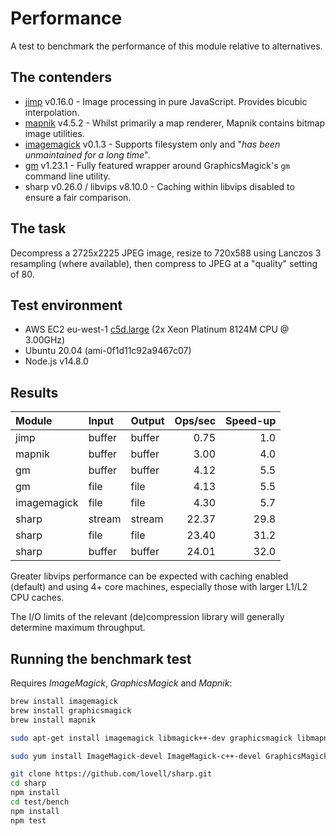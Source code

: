 # Performance

A test to benchmark the performance of this module relative to alternatives.

## The contenders

* [jimp](https://www.npmjs.com/package/jimp) v0.16.0 - Image processing in pure JavaScript. Provides bicubic interpolation.
* [mapnik](https://www.npmjs.org/package/mapnik) v4.5.2 - Whilst primarily a map renderer, Mapnik contains bitmap image utilities.
* [imagemagick](https://www.npmjs.com/package/imagemagick) v0.1.3 - Supports filesystem only and "*has been unmaintained for a long time*".
* [gm](https://www.npmjs.com/package/gm) v1.23.1 - Fully featured wrapper around GraphicsMagick's `gm` command line utility.
* sharp v0.26.0 / libvips v8.10.0 - Caching within libvips disabled to ensure a fair comparison.

## The task

Decompress a 2725x2225 JPEG image,
resize to 720x588 using Lanczos 3 resampling (where available),
then compress to JPEG at a "quality" setting of 80.

## Test environment

* AWS EC2 eu-west-1 [c5d.large](https://aws.amazon.com/ec2/instance-types/c5/) (2x Xeon Platinum 8124M CPU @ 3.00GHz)
* Ubuntu 20.04 (ami-0f1d11c92a9467c07)
* Node.js v14.8.0

## Results

| Module             | Input  | Output | Ops/sec | Speed-up |
| :----------------- | :----- | :----- | ------: | -------: |
| jimp               | buffer | buffer |    0.75 |      1.0 |
| mapnik             | buffer | buffer |    3.00 |      4.0 |
| gm                 | buffer | buffer |    4.12 |      5.5 |
| gm                 | file   | file   |    4.13 |      5.5 |
| imagemagick        | file   | file   |    4.30 |      5.7 |
| sharp              | stream | stream |   22.37 |     29.8 |
| sharp              | file   | file   |   23.40 |     31.2 |
| sharp              | buffer | buffer |   24.01 |     32.0 |

Greater libvips performance can be expected with caching enabled (default)
and using 4+ core machines, especially those with larger L1/L2 CPU caches.

The I/O limits of the relevant (de)compression library will generally determine maximum throughput.

## Running the benchmark test

Requires _ImageMagick_, _GraphicsMagick_ and _Mapnik_:

```sh
brew install imagemagick
brew install graphicsmagick
brew install mapnik
```

```sh
sudo apt-get install imagemagick libmagick++-dev graphicsmagick libmapnik-dev
```

```sh
sudo yum install ImageMagick-devel ImageMagick-c++-devel GraphicsMagick mapnik-devel
```

```sh
git clone https://github.com/lovell/sharp.git
cd sharp
npm install
cd test/bench
npm install
npm test
```
